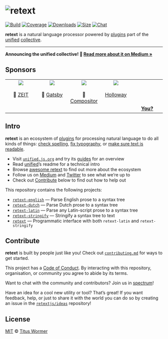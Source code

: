 # ![retext][logo]

[![Build][build-badge]][build]
[![Coverage][coverage-badge]][coverage]
[![Downloads][downloads-badge]][downloads]
[![Size][size-badge]][size]
[![Chat][chat-badge]][chat]

**retext** is a natural language processor powered by [plugins][] part of the
[unified][] [collective][].

* * *

**Announcing the unified collective!  🎉
[Read more about it on Medium »][announcement]**

## Sponsors

<!--lint ignore no-html maximum-line-length-->

<table>
  <tr valign="top">
    <td width="20%" align="center">
      <a href="https://zeit.co"><img src="https://avatars1.githubusercontent.com/u/14985020?s=400&v=4"></a>
      <br><br>🥇
      <a href="https://zeit.co">ZEIT</a>
    </td>
    <td width="20%" align="center">
      <a href="https://www.gatsbyjs.org"><img src="https://avatars1.githubusercontent.com/u/12551863?s=400&v=4"></a>
      <br><br>🥇
      <a href="https://www.gatsbyjs.org">Gatsby</a></td>
    <td width="20%" align="center">
      <a href="https://compositor.io"><img src="https://avatars1.githubusercontent.com/u/19245838?s=400&v=4"></a>
      <br><br>🥉
      <a href="https://compositor.io">Compositor</a>
    </td>
    <td width="20%" align="center">
      <a href="https://www.holloway.com"><img src="https://avatars1.githubusercontent.com/u/35904294?s=400&v=4"></a>
      <br><br>
      <a href="https://www.holloway.com">Holloway</a>
    </td>
    <td width="20%" align="center">
      <br><br><br><br>
      <a href="https://opencollective.com/unified"><strong>You?</strong>
    </td>
  </tr>
</table>

## Intro

**retext** is an ecosystem of [plugins][plugins] for processing
natural language to do all kinds of things: [check spelling][spell],
[fix typography][smartypants], or [make sure text is readable][readability].

*   Visit [`unified.js.org`][website] and try its [guides][] for an overview
*   Read [unified][]’s readme for a technical intro
*   Browse [awesome retext][awesome] to find out more about the ecosystem
*   Follow us on [Medium][] and [Twitter][] to see what we’re up to
*   Check out [Contribute][] below to find out how to help out

This repository contains the following projects:

*   [`retext-english`][english] — Parse English prose to a syntax tree
*   [`retext-dutch`][dutch] — Parse Dutch prose to a syntax tree
*   [`retext-latin`][latin] — Parse any Latin-script prose to a syntax tree
*   [`retext-stringify`][stringify] — Stringify a syntax tree to text
*   [`retext`][api] — Programmatic interface with both `retext-latin` and `retext-stringify`

## Contribute

**retext** is built by people just like you!
Check out [`contributing.md`][contributing] for ways to get started.

This project has a [Code of Conduct][coc].
By interacting with this repository, organisation, or community you agree to
abide by its terms.

Want to chat with the community and contributors?
Join us in [spectrum][chat]!

Have an idea for a cool new utility or tool?
That’s great!
If you want feedback, help, or just to share it with the world you can do so by
creating an issue in the [`retextjs/ideas`][ideas] repository!

## License

[MIT][license] © [Titus Wormer][author]

<!-- Definitions -->

[logo]: https://raw.githubusercontent.com/retextjs/retext/976354b/logo.svg?sanitize=true

[build-badge]: https://img.shields.io/travis/retextjs/retext/master.svg

[build]: https://travis-ci.org/retextjs/retext

[coverage-badge]: https://img.shields.io/codecov/c/github/retextjs/retext.svg

[coverage]: https://codecov.io/github/retextjs/retext

[downloads-badge]: https://img.shields.io/npm/dm/retext.svg

[downloads]: https://www.npmjs.com/package/retext

[size-badge]: https://img.shields.io/bundlephobia/minzip/retext.svg

[size]: https://bundlephobia.com/result?p=retext

[chat-badge]: https://img.shields.io/badge/join%20the%20community-on%20spectrum-7b16ff.svg

[chat]: https://spectrum.chat/unified/retext

[license]: license

[author]: https://wooorm.com

[contribute]: #contribute

[contributing]: contributing.md

[coc]: code-of-conduct.md

[unified]: https://github.com/unifiedjs/unified

[website]: https://unified.js.org

[guides]: https://unified.js.org/#guides

[collective]: https://opencollective.com/unified

[medium]: https://medium.com/unifiedjs

[announcement]: https://medium.com/unifiedjs/collectively-evolving-through-crowdsourcing-22c359ea95cc

[twitter]: https://twitter.com/unifiedjs

[english]: https://github.com/retextjs/retext/tree/master/packages/retext-english

[dutch]: https://github.com/retextjs/retext/tree/master/packages/retext-dutch

[latin]: https://github.com/retextjs/retext/tree/master/packages/retext-latin

[stringify]: https://github.com/retextjs/retext/tree/master/packages/retext-stringify

[api]: https://github.com/retextjs/retext/tree/master/packages/retext

[ideas]: https://github.com/retextjs/ideas

[awesome]: https://github.com/retextjs/awesome

[plugins]: https://github.com/retextjs/retext/tree/master/doc/plugins.md

[spell]: https://github.com/retextjs/retext-spell

[smartypants]: https://github.com/retextjs/retext-smartypants

[readability]: https://github.com/retextjs/retext-readability
